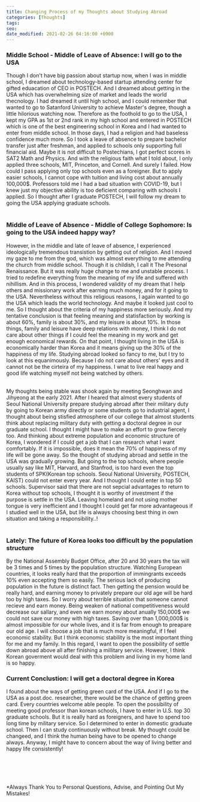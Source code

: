 ```yaml
---
title: Changing Process of my Thoughts about Studying Abroad
categories: [Thoughts]
tags:
seo:
date_modified: 2021-02-26 04:16:00 +0900
---
```


### Middle School - Middle of Leave of Absence: I will go to the USA
Though I don't have big passion about startup now, when I was in middle school, I dreamed about technology-based startup attending center for gifted eduacation of CEO in POSTECH. And I dreamed about getting in the USA which has overwhelming size of market and leads the world thecnology. I had dreamed it until high school, and I could remember that wanted to go to Satanford University to achieve Master's degree, though a little hilorious watching now. Therefore as the foothold to go to the USA, I kept my GPA as 1st or 2nd rank in my high school and entered in POSTECH which is one of the best engineering school in Korea and I had wanted to enter from middle school. In those days, I had a religion and had baseless confidence much more. So I took a leave of absence to prepare bachelor transfer just after freshman, and applied to schools only supporting full financial aid. Maybe it is not difficult to Postechians, I got perfect scores in SAT2 Math and Physics. And with the religious faith what I told about, I only applied three schools, MIT, Princeton, and Cornell. And surely I failed. How could I pass applying only top schools even as a foreigner. But to apply easier schools, I cannot cope with tuition and living cost about annually 100,000$. Professors told me I had a bad situation with COVID-19, but I knew just my objective ability is too deficient comparing with schools I applied. So I thought after I graduate POSTECH, I will follow my dream to going the USA applying graduate schools.   
<br/>

### Middle of Leave of Absence - Middle of College Sophomore: Is going to the USA indeed happy way?
However, in the middle and late of leave of absence, I experienced ideologically tremendous transistion by getting out of religion. And I moved my gaze to me from the god, which was almost everything to me attending the church from middle school. Though it is childish, I call it The Presonal Renaissance. But it was really huge change to me and unstable process. I tried to redefine everything from the meaning of my life and suffered with nihillism. And in this process, I wondered validity of my dream that I help others and missionary work after earning much money, and for it going to the USA. Nevertheless without this religious reasons, I again wanted to go the USA which leads the world technology. And maybe it looked just cool to me. So I thought about the criteria of my happiness more seriously. And my tentative conclusion is that feeling meaning and statisfaction by working is about 60%, family is about 30%, and my leisure is about 10%. In those things, family and leisure have deep relations with money, I think I do not care about other things if I could feel the meaning in my work and get enough economical rewards. On that point, I thought living in the USA is economically harder than Korea and it means giving up the 30% of the happiness of my life. Studying abroad looked so fancy to me, but I try to look at this equanimously. Because I do not care about others' eyes and it cannot not be the cirteira of my happiness. I wnat to live real happy and good life watching myself not being watched by others.  
<br/>

My thoughts being stable was shook again by meeting Seonghwan and Jihyeong at the early 2021. After I heared that almost every students of Seoul National University prepare studying abroad after their military duty by going to Korean army directly or some students go to industrial agent, I thought about being stisfied atmosphere of our college that almost students think about replacing military duty with getting a doctoral degree in our graduate school. I thought I might have to make an effort to grow fiercely too. And thinking about extreme population and economic structure of Korea, I wondered if I could get a job that I can research what I want comfortably. If it is impossible, does it mean the 70% of happiness of my life will be gone away. So the thought of studying abroad and settle in the USA was gradually growing. But going to the top schools, where people usually say like MIT, Harvard, and Stanfrod, is too hard even the top students of SPK(Korean top schools. Seoul National University, POSTECH, KAIST) could not enter every year. And I thought I could enter in top 50 schools. Supervisor said that there are not sepcial advantages to return to Korea without top schools, I thought it is worthy of investment if the purpose is settle in the USA. Leaving homeland and not using mother tongue is very inefficient and I thought I could get far more advantageous if I studied well in the USA, but life is always choosing best thing in own situation and taking a responsibility..!  
<br/>

### Lately: The future of Korea looks too difficult by the population structure
By the National Assembly Budget Office, after 20 and 30 years the tax will be 3 times and 5 times by the population structure. Watching European countries, it looks really hard that the proportion of immingrants exceeds 10% even accepting them so easily. The serious lack of producing population in the future is distinct fact. Then getting the pension would be really hard, and earning money to privately prepare our old age will be hard too by high taxes. So I worry about terrible situation that someone cannot recieve and earn money. Being weaken of national competitiveness would decrease our sallary, and even we earn money about anually 150,000$ we could not save our money with high taxes. Saving over than 1,000,000$ is almost impossible for our whole lives, and it is far from enough to preapare our old age. I will choose a job that is much more meaningful, if I feel economic stability. But I think economic stability is the most important thing for me and my family. In this regard, I want to open the possibility of settle down abroad above all after finishing a millitary service. However, I think Korean goverment would deal with this problem and living in my home land is so happy.
<br/>

### Current Conclustion: I will get a doctoral degree in Korea
I found about the ways of getting green card of the USA. And if I go to the USA as a post.doc. researcher, there would be the chance of getting green card. Every countries welcome able people. To open the possibility of meeting good professor than korean schools, I have to enter in U.S. top 30 graduate schools. But it is really hard as foreigners, and have to spend too long time by military service. So I determined to enter in domestic graduate school. Then I can study continuously without break. My thought could be changeed, and I think the human being have to be opened to change always. Anyway, I might have to concern about the way of living better and happy life consistently!  
<br/> 
<br/>   
<br/>  
*Always Thank You to Personal Questions, Advise, and Pointing Out My Mistakes!